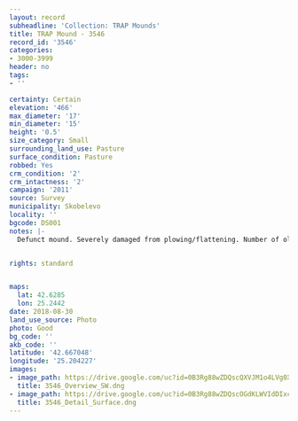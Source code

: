 ```yaml
---
layout: record
subheadline: 'Collection: TRAP Mounds'
title: TRAP Mound - 3546
record_id: '3546'
categories:
- 3000-3999
header: no
tags:
- ''

certainty: Certain
elevation: '466'
max_diameter: '17'
min_diameter: '15'
height: '0.5'
size_category: Small
surrounding_land_use: Pasture
surface_condition: Pasture
robbed: Yes
crm_condition: '2'
crm_intactness: '2'
campaign: '2011'
source: Survey
municipality: Skobelevo
locality: ''
bgcode: DS001
notes: |-
  Defunct mound. Severely damaged from plowing/flattening. Number of old robbers' trench's. Scatter of medium-sized stones.


rights: standard


maps:
  lat: 42.6285
  lon: 25.2442
date: 2018-08-30
land_use_source: Photo
photo: Good
bg_code: ''
akb_code: ''
latitude: '42.667048'
longitude: '25.204227'
images:
- image_path: https://drive.google.com/uc?id=0B3Rg88wZDQscQXVJM1o4LVg0X0k
  title: 3546_Overview_SW.dng
- image_path: https://drive.google.com/uc?id=0B3Rg88wZDQscOGdKLWVIdDIxcEU
  title: 3546_Detail_Surface.dng
---
```


